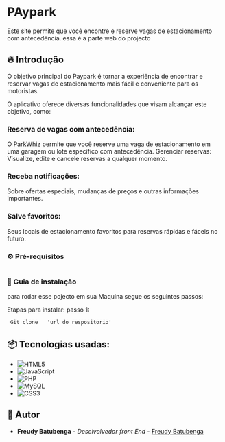 # PAypark

 Este site permite que você encontre e reserve vagas de estacionamento com antecedência.
 essa é a parte web  do projecto


## 🔥 Introdução



 O objetivo principal do Paypark é tornar a experiência de encontrar e reservar vagas de estacionamento 
    mais fácil e conveniente para os motoristas.

O aplicativo oferece diversas funcionalidades que visam alcançar este objetivo, como:

   ### Reserva de vagas com antecedência:
   
   O ParkWhiz permite que você reserve uma vaga de estacionamento em uma garagem ou lote específico com antecedência.
    Gerenciar reservas: Visualize, edite e cancele reservas a qualquer momento.
    
   ### Receba notificações: 
  Sobre ofertas especiais, mudanças de preços e outras informações importantes.

### Salve favoritos:
  Seus locais de estacionamento favoritos para reservas rápidas e fáceis no futuro.

### ⚙️ Pré-requisitos

```
```

### 🔨 Guia de instalação

para rodar esse pojecto em sua Maquina segue os seguintes passos:

Etapas para instalar:
passo 1:
```
 Git clone   'url do respositorio'
```



## 📦 Tecnologias usadas:

* ![HTML5](https://img.shields.io/badge/html5-%23E34F26.svg?style=for-the-badge&logo=html5&logoColor=white)
* ![JavaScript](https://img.shields.io/badge/javascript-%23323330.svg?style=for-the-badge&logo=javascript&logoColor=%23F7DF1E)
* ![PHP](https://img.shields.io/badge/php-%23777BB4.svg?style=for-the-badge&logo=php&logoColor=white)
* ![MySQL](https://img.shields.io/badge/mysql-4479A1.svg?style=for-the-badge&logo=mysql&logoColor=white)
* ![CSS3](https://img.shields.io/badge/css3-%231572B6.svg?style=for-the-badge&logo=css3&logoColor=white)



## 👷 Autor

* **Freudy Batubenga** - *Deselvolvedor front End* - [Freudy Batubenga](https://www.linkedin.com/in/freudy-batubenga-iii-677692295/)
  
